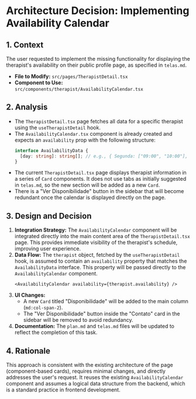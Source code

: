 # Architecture Decision: Implementing Availability Calendar

## 1. Context

The user requested to implement the missing functionality for displaying the therapist's availability on their public profile page, as specified in `telas.md`.

- **File to Modify:** `src/pages/TherapistDetail.tsx`
- **Component to Use:** `src/components/therapist/AvailabilityCalendar.tsx`

## 2. Analysis

- The `TherapistDetail.tsx` page fetches all data for a specific therapist using the `useTherapistDetail` hook.
- The `AvailabilityCalendar.tsx` component is already created and expects an `availability` prop with the following structure:
  ```typescript
  interface AvailabilityData {
    [day: string]: string[]; // e.g., { Segunda: ["09:00", "10:00"], ... }
  }
  ```
- The current `TherapistDetail.tsx` page displays therapist information in a series of `Card` components. It does not use tabs as initially suggested in `telas.md`, so the new section will be added as a new `Card`.
- There is a "Ver Disponibilidade" button in the sidebar that will become redundant once the calendar is displayed directly on the page.

## 3. Design and Decision

1.  **Integration Strategy:** The `AvailabilityCalendar` component will be integrated directly into the main content area of the `TherapistDetail.tsx` page. This provides immediate visibility of the therapist's schedule, improving user experience.
2.  **Data Flow:** The `therapist` object, fetched by the `useTherapistDetail` hook, is assumed to contain an `availability` property that matches the `AvailabilityData` interface. This property will be passed directly to the `AvailabilityCalendar` component.
    ```tsx
    <AvailabilityCalendar availability={therapist.availability} />
    ```
3.  **UI Changes:**
    - A new `Card` titled "Disponibilidade" will be added to the main column (`md:col-span-2`).
    - The "Ver Disponibilidade" button inside the "Contato" card in the sidebar will be removed to avoid redundancy.
4.  **Documentation:** The `plan.md` and `telas.md` files will be updated to reflect the completion of this task.

## 4. Rationale

This approach is consistent with the existing architecture of the page (component-based cards), requires minimal changes, and directly addresses the user's request. It reuses the existing `AvailabilityCalendar` component and assumes a logical data structure from the backend, which is a standard practice in frontend development.
